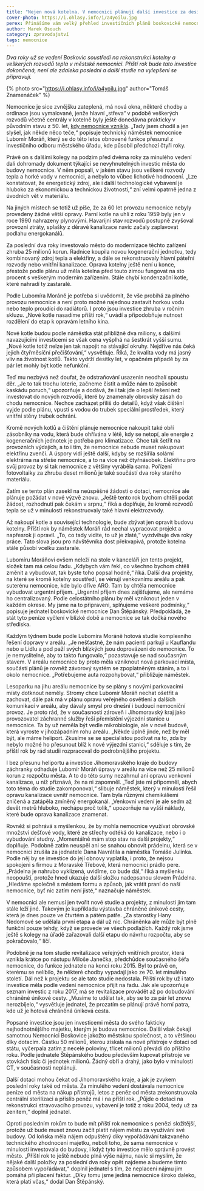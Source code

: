 ```yaml
---
title: "Nejen nová kotelna. V nemocnici plánují další investice za desítky milionů"
cover-photo: https://i.ohlasy.info/i/a4yoilu.jpg
perex: Přinášíme vám velký přehled investičních plánů boskovické nemocnice, od modernizace kotelny přes urgentní příjem a návrat prádelny až po přesun heliportu.
author: Marek Osouch
category: zpravodajství
tags: nemocnice
---
```


*Dva roky už se vedení Boskovic soustředí na rekonstrukci kotelny a veškerých rozvodů tepla v městské nemocnici. Příští rok bude tato investice dokončená, není ale zdaleka poslední a další studie na vylepšení se připravují.*

{% photo src="https://i.ohlasy.info/i/a4yoilu.jpg" author="Tomáš Znamenáček" %}

Nemocnice je sice zvnějšku zateplená, má nová okna, některé chodby a ordinace jsou vymalované, jenže hlavní „střeva“ v podobě veškerých rozvodů včetně centrály v kotelně byly ještě donedávna prakticky v původním stavu z 50. let, [kdy nemocnice vznikla](https://ohlasy.info/clanky/2018/05/vznik-nemocnice.html). „Tady jsem chodil a jen slyšel, jak někde něco teče,“ popisuje technický náměstek nemocnice Lubomír Moráň, který se do této letos obnovené funkce přesunul z investičního odboru městského úřadu, kde působil předchozí čtyři roky.

Právě on s dalšími kolegy na podzim před dvěma roky za minulého vedení dali dohromady dokument týkající se nevyhnutelných investic města do budovy nemocnice. V něm popsali, v jakém stavu jsou veškeré rozvody tepla a horké vody v nemocnici, a nebylo to vůbec lichotivé hodnocení. „Lze konstatovat, že energetický zdroj, ale i další technologické vybavení je hluboko za ekonomickou a technickou životností,“ zní velmi opatrně jedna z úvodních vět v materiálu.

Na jiných místech se totiž už píše, že za 60 let provozu nemocnice nebyly provedeny žádné větší opravy. Parní kotle na uhlí z roku 1959 byly jen v roce 1990 nahrazeny plynovými. Havarijní stav rozvodů postupně zvyšoval provozní ztráty, splašky z děravé kanalizace navíc začaly zaplavovat podlahu energokanálů.

Za poslední dva roky investovalo město do modernizace těchto zařízení zhruba 25 milionů korun. Radnice koupila novou kogenerační jednotku, tedy kombinovaný zdroj tepla a elektřiny, a dále se rekonstruovaly hlavní páteřní rozvody nebo vnitřní kanalizace. Oprava kotelny ještě není u konce, přestože podle plánu už měla kotelna před touto zimou fungovat na sto procent s veškerým moderním zařízením. Stále chybí kondenzační kotle, které nahradí ty zastaralé.

Podle Lubomíra Moráně je potřeba si uvědomit, že vše probíhá za plného provozu nemocnice a není proto možné najednou zastavit horkou vodu nebo teplo proudící do radiátorů. I proto jsou investice zhruba v ročním skluzu. „Nové kotle nasadíme příští rok,“ uvádí a připodobňuje nutnost rozdělení do etap k opravám letního kina.

Nové kotle budou podle náměstka stát přibližně dva miliony, s dalšími navazujícími investicemi se však cena vyšplhá na šestkrát vyšší sumu. „Nové kotle totiž nelze jen tak napojit na stávající okruhy. Nejdříve nás čeká jejich čtyřměsíční přečišťování,“ vysvětluje. Říká, že kvalita vody má jasný vliv na životnost kotlů. Takto vydrží desítky let, v opačném případě by za pár let mohly být kotle nefunkční.

Teď mu nezbývá než doufat, že odstraňování usazenin neodhalí spoustu děr. „Je to tak trochu loterie, začneme čistit a může nám to způsobit kaskádu poruch,“ upozorňuje a dodává, že i tak jde o lepší řešení než investovat do nových rozvodů, které by znamenaly obrovský zásah do chodu nemocnice. Nechce zacházet příliš do detailů, když však čištění vyjde podle plánu, vpustí s vodou do trubek speciální prostředek, který vnitřní stěny trubek ochrání.

Kromě nových kotlů a čištění plánuje nemocnice nakoupit také obří zásobníky na vodu, která bude ohřívána v létě, kdy se netopí, ale energie z kogeneračních jednotek je potřeba pro klimatizace. Chce tak šetřit na provozních výdajích, a to i tím, že nemocnice nebude muset nakupovat elektřinu zvenčí. A úspory vidí ještě další, kdyby se rozšířila solární elektrárna na střeše nemocnice, a to na více než čtyřnásobek. Elektřinu pro svůj provoz by si tak nemocnice z většiny vyráběla sama. Pořízení fotovoltaiky za zhruba deset milionů je také součástí dva roky starého materiálu.

Zatím se tento plán zasekl na neúspěšné žádosti o dotaci, nemocnice ale plánuje požádat v nové výzvě znovu. „Ještě tento rok bychom chtěli podat žádost, rozhodnutí pak čekám v srpnu,“ říká a doplňuje, že kromě rozvodů tepla se už v minulosti rekonstruovaly také hlavní elektrozvody.

Až nakoupí kotle a související technologie, bude zbývat jen opravit budovu kotelny. Příští rok by náměstek Moráň rád nechal vypracovat projekt a napřesrok ji opravil. „To, co tady vidíte, to už je zlaté,“ vyzdvihuje dva roky práce. Tato slova jsou pro návštěvníka dost překvapivá, protože kotelna stále působí vcelku zastarale.

Lubomíru Moráňovi ovšem neleží na stole v kanceláři jen tento projekt, složek tam má celou řadu. „Kdybych vám řekl, co všechno bychom chtěli změnit a vybudovat, tak byste toho popsal hodně,“ říká. Další dva projekty, na které se kromě kotelny soustředí, se věnují venkovnímu areálu a pak suterénu nemocnice, kde bylo dříve ARO. Tam by chtěla nemocnice vybudovat urgentní příjem. „Urgentní příjem dnes zajišťujeme, ale nemáme ho centralizovaný. Podle celostátního plánu by měl vzniknout jeden v každém okrese. My jsme na to připraveni, splňujeme veškeré podmínky,“ popisuje jednatel boskovické nemocnice Dan Štěpánský. Předpokládá, že stát tyto peníze vyčlení v blízké době a nemocnice se tak dočká nového střediska.

Každým týdnem bude podle Lubomíra Moráně hotová studie komplexního řešení dopravy v areálu. „Je nešťastné, že nám pacienti parkují u Kauflandu nebo u Lidlu a pod paží svých blízkých jsou doprovázeni do nemocnice. To je nemyslitelné, aby to takto fungovalo,“ pozastavuje se nad současným stavem. V areálu nemocnice by proto měla vzniknout nová parkovací místa, součástí plánů je rovněž závorový systém se zpoplatněným stáním, a to i okolo nemocnice. „Potřebujeme auta rozpohybovat,“ přibližuje náměstek.

Lesoparku na jihu areálu nemocnice by se plány s novými parkovacími místy dotknout neměly. Stromy chce Lubomír Moráň nechat ošetřit a zachovat, dále pak má v plánu opravu veřejného osvětlení a dalších komunikací v areálu, aby dávaly smysl pro dnešní i budoucí nemocniční provoz. Je proto rád, že v současnosti zároveň i Jihomoravský kraj jako provozovatel záchranné služby řeší přemístění výjezdní stanice u nemocnice. Ta by už neměla být vedle mikrobiologie, ale v nové budově, která vyroste v jihozápadním rohu areálu. „Někde úplně jinde, než by měl být, ale máme heliport. Zkusíme se se specialistou podívat na to, zda by nebylo možné ho přesunout blíž k nové výjezdní stanici,“ sděluje s tím, že příští rok by rád studii rozpracoval do podrobnějšího projektu.

I bez přesunu heliportu a investice Jihomoravského kraje do budovy záchranky odhaduje Lubomír Moráň úpravy v areálu na více než 25 milionů korun z rozpočtu města. A to do této sumy nezahrnul ani opravu venkovní kanalizace, u níž přiznává, že na ni zapomněl. „Teď jste mi připomněl, abych toto téma do studie zakomponoval,“ slibuje náměstek, který v minulosti řešil opravu kanalizace uvnitř nemocnice. Tam byla různými chemikáliemi zničená a zatápěla zmíněný energokanál. „Venkovní vedení je ale sedm až devět metrů hluboko, nechápu proč tolik,“ upozorňuje na vyšší náklady, které bude oprava kanalizace znamenat.

Rovněž si pohrává s myšlenkou, že by mohla nemocnice využívat obrovské množství dešťové vody, které ze střechy odtéká do kanalizace, nebo i o vybudování studny. „Momentálně mám stop stav na další projekty,“ doplňuje. Podobně zatím neuspěl ani se snahou obnovit prádelnu, která se v nemocnici zrušila za jednatele Dana Navrátila a náměstka Tomáše Julínka. Podle něj by se investice do její obnovy vyplatila, i proto, že nejsou spokojeni s firmou z Moravské Třebové, která nemocnici prádlo pere. „Prádelna je nahrubo vyklizená, uvidíme, co bude dál,“ říká a myšlenku neopouští, protože hned ukazuje další složku nadepsanou slovem Prádelna. „Hledáme společně s městem formu a způsob, jak vrátit praní do naší nemocnice, byť nic zatím není jisté,“ naznačuje náměstek.

V nemocnici ale nemusí jen tvořit nové studie a projekty, z minulosti jim tam stále leží jiné. Takovým je kupříkladu výstavba chráněné únikové cesty, která je dnes pouze ve čtvrtém a pátém patře. „Za starostky Hany Nedomové se udělala první etapa a dál už nic. Chráněnka ale může být plně funkční pouze tehdy, když se provede ve všech podlažích. Každý rok jsme ještě s kolegy na úřadě zařazovali další etapu do návrhu rozpočtu, aby se pokračovalo,“ líčí.

Podobně je na tom studie revitalizace veřejných vnitřních prostor, která vznikla krátce po nástupu Miloše Janečka, předchůdce současného šéfa nemocnice, do funkce jednatele na konci roku 2015. Byl to právě on, kterému se nelíbilo, že některé chodby vypadají jako ze 70. let minulého století. Dál než k projektu se ale tato studie nedostala. Příští rok by už i tato investice měla podle vedení nemocnice přijít na řadu. Jak ale upozorňuje seznam investic z roku 2017, má se revitalizace provádět až po dobudování chráněné únikové cesty. „Musíme to udělat tak, aby se to za pár let znovu nerozbíjelo,“ vysvětluje jednatel, že prozatím se plánují právě horní patra, kde už je hotová chráněná úniková cesta.

Popsané investice jsou jen investicemi města do svého fakticky nejhodnotnějšího majetku, kterým je budova nemocnice. Další však čekají samotnou Nemocnici Boskovice jakožto městskou společnost, a to většinou díky dotacím. Částku 50 milionů, kterou získala na nové přístroje v dotaci od státu, vyčerpala zatím z necelé poloviny, třicet milionů převádí do příštího roku. Podle jednatele Štěpánského budou především kupovat přístroje ve stovkách tisíc či jednotek milionů. Žádný obří a drahý, jako bylo v minulosti CT, v současnosti neplánují.

Další dotaci mohou čekat od Jihomoravského kraje, a jak je zvykem poslední roky také od města. Za minulého vedení dostávala nemocnice peníze od města na nákup přístrojů, letos z peněz od města zrekonstruovala centrální sterilizaci a příslib peněz má i na příští rok. „Půjde o dotaci na rekonstrukci stravovacího provozu, vybavení je totiž z roku 2004, tedy už za zenitem,“ doplnil jednatel.

Oproti posledním rokům to bude mít příští rok nemocnice s penězi složitější, protože už bude muset znovu začít platit nájem městu za využívání své budovy. Od loňska měla nájem odpuštěný díky vypořádávání takzvaného technického zhodnocení majetku, neboli toho, že sama nemocnice v minulosti investovala do budovy, i když tyto investice mělo správně provést město. „Příští rok to ještě nebude plná výše nájmu, navíc si myslím, že nějaké další položky za poslední dva roky opět najdeme a budeme tímto způsobem vypořádávat,“ doplnil jednatel s tím, že neplacení nájmu jim pomáhá při placení faktur. „Díky tomu jsme jediná nemocnice široko daleko, která platí včas,“ dodal Dan Štěpánský.
